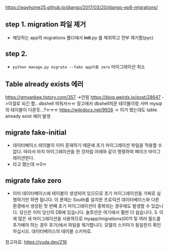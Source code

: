 
https://wayhome25.github.io/django/2017/03/20/django-ep6-migrations/


## step 1. migration 파일 제거 
- 해당하는 app의 migrations 폴더에서 __init__.py 를 제외하고 전부 제거함(pyc) 
 
## step 2. 
- ```python manage.py migrate --fake app이름 zero```
마이그레이션 취소 

## Table already exists 에러 

https://gmyankee.tistory.com/357 ->안됨
https://blog.weirdx.io/post/28647  ->이걸로 되긴 함.. dbshell 띄워서ㅠㅠ 장고에서 dbshell띄운 테이블이랑 서버 mysql의 테이블이 다른듯...?ㅠㅠㅠ
https://wikidocs.net/9926 
-> 이거 했는데도 table already exist 에러 발생 


## migrate fake-initial
- 데이터베이스 테이블이 이미 존재하기 때문에 초기 마이그레이션 파일을 적용할 수 없다. 따라서 마치 마이그레이션을 한 것처럼 아래와 같이 명령하여 페이크 마이그레이션한다.
- 라고 했는데 ㅠ0ㅠ


## migrate fake zero

- 이미 데이터베이스에 테이블이 생성되어 있으므로 초기 마이그레이션을 가짜로 실행하기만 하면 됩니다. 이 문제는 South를 설치한 프로덕션 데이터베이스와 다른 환경에서 생성된 첫 번째 초기 마이그레이션이 중복되는 경우에도 발생할 수 있습니다. 당신은 이미 당신의 DB에 있습니다. 솔루션은 여기에서 훨씬 더 쉽습니다. 3. 이제 많은 새 마이그레이션을 사용하므로 myapp/migrations(0011 및 여러 필드를 추가해야 하는 경우 추가)에서 파일을 제거합니다. 모델의 스키마가 동일한지 확인하십시오. 데이터베이스의 테이블 스키마로.



참고자료:
https://yuda.dev/216
